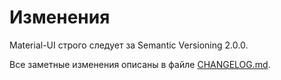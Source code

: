 # Изменения

<p class="description">Material-UI строго следует за Semantic Versioning 2.0.0.</p>

Все заметные изменения описаны в файле [CHANGELOG.md](https://github.com/mui-org/material-ui/blob/master/CHANGELOG.md).